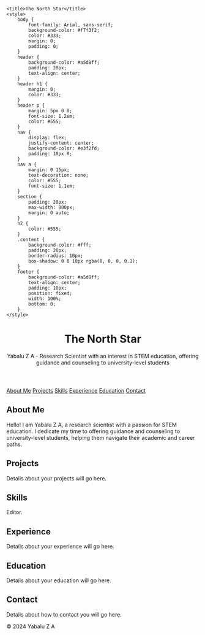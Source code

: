 
    <title>The North Star</title>
    <style>
        body {
            font-family: Arial, sans-serif;
            background-color: #f7f3f2;
            color: #333;
            margin: 0;
            padding: 0;
        }
        header {
            background-color: #a5d8ff;
            padding: 20px;
            text-align: center;
        }
        header h1 {
            margin: 0;
            color: #333;
        }
        header p {
            margin: 5px 0 0;
            font-size: 1.2em;
            color: #555;
        }
        nav {
            display: flex;
            justify-content: center;
            background-color: #e3f2fd;
            padding: 10px 0;
        }
        nav a {
            margin: 0 15px;
            text-decoration: none;
            color: #555;
            font-size: 1.1em;
        }
        section {
            padding: 20px;
            max-width: 800px;
            margin: 0 auto;
        }
        h2 {
            color: #555;
        }
        .content {
            background-color: #fff;
            padding: 20px;
            border-radius: 10px;
            box-shadow: 0 0 10px rgba(0, 0, 0, 0.1);
        }
        footer {
            background-color: #a5d8ff;
            text-align: center;
            padding: 10px;
            position: fixed;
            width: 100%;
            bottom: 0;
        }
    </style>
</head>
<body>
    <header>
        <h1>The North Star</h1>
        <p>Yabalu Z A - Research Scientist with an interest in STEM education, offering guidance and counseling to university-level students</p>
    </header>
    <nav>
        <a href="#about">About Me</a>
        <a href="#projects">Projects</a>
        <a href="#skills">Skills</a>
        <a href="#experience">Experience</a>
        <a href="#education">Education</a>
        <a href="#contact">Contact</a>
    </nav>
    <section id="about">
        <div class="content">
            <h2>About Me</h2>
            <p>Hello! I am Yabalu Z A, a research scientist with a passion for STEM education. I dedicate my time to offering guidance and counseling to university-level students, helping them navigate their academic and career paths.</p>
        </div>
    </section>
    <section id="projects">
        <div class="content">
            <h2>Projects</h2>
            <p>Details about your projects will go here.</p>
        </div>
    </section>
    <section id="skills">
        <div class="content">
            <h2>Skills</h2>
            <p>Editor.</p>
        </div>
    </section>
    <section id="experience">
        <div class="content">
            <h2>Experience</h2>
            <p>Details about your experience will go here.</p>
        </div>
    </section>
    <section id="education">
        <div class="content">
            <h2>Education</h2>
            <p>Details about your education will go here.</p>
        </div>
    </section>
    <section id="contact">
        <div class="content">
            <h2>Contact</h2>
            <p>Details about how to contact you will go here.</p>
        </div>
    </section>
    <footer>
        &copy; 2024 Yabalu Z A
    </footer>
</body>
</html>
